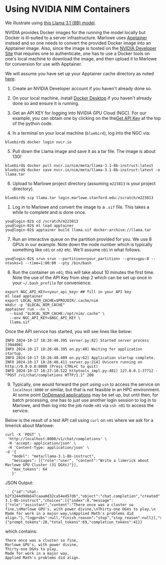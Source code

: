 # Using NVIDIA NIM Containers

We illustrate using [this
Llama 3.1 (8B) model](https://build.nvidia.com/meta/llama-3_1-8b-instruct?snippet_tab=Docker). 

NVIDIA provides Docker images for the running the model locally but Docker is ill-suited to a server infrastructure. Marlowe uses [Apptainer](http://docs.marlowe.stanford.edu/modules/apptainer/) instead and so one needs to convert the provided Docker image into an Apptainer image. Also, since the image is hosted on the [NVIDIA Developer Site](https://build.nvidia.com/explore/discover) that requires one to authenticate,  one has to use a Docker tools on one's local machine to download the image, and then upload it to Marlowe for conversion for use with Apptainer. 

We will assume you have set up your Apptainer cache directory as noted [here](http://docs.marlowe.stanford.edu/modules/apptainer/).

1. Create an NVIDIA Developer account if you haven't already done so.

2. On your local machine, install [Docker Desktop](https://www.docker.com/) if you haven't already done so and ensure it is running.

3. Get an API KEY for logging into NVIDIA GPU Cloud (NGC). For our example, you can obtain one by clicking on the the[Get API Key](https://build.nvidia.com/meta/llama-3_1-8b-instruct?snippet_tab=Python) at the top of the python code.

4. In a terminal on  your local machine (`bluebird`), log into the NGC via:
```
bluebird$ docker login nvcr.io
```

5. Pull down the Llama image and save it as a tar file. The image is about 13G!
```
bluebird$ docker pull nvcr.io/nim/meta/llama-3.1-8b-instruct:latest
bluebird$ docker save nvcr.io/nim/meta/llama-3.1-8b-instruct:latest -o llama.tar
```

6. Upload to Marlowe project directory (assuming `m223813` is your project directory).
```
bluebird$ scp llama.tar login.marlowe.stanford.edu:/scratch/m223813
```

1. Log in to Marlowe and convert the image to a `.sif` file. This takes a while to complete and is done once. 

```
you@login-02$ cd /scratch/m223813
you@login-02$ ml load apptainer
you@login-02$ apptainer build llama.sif docker-archive://llama.tar
```

7. Run an interactive queue on the partition provided for you. We use 8 GPUs in our example. Note down the node number which is typically something like `n01` or `n02` etc. We'll assume `n01` in what follows.

```
you@login-02$ srun srun --partition=<your_partition> --gres=gpu:8 --ntasks=1 --time=1:00:00 --pty /bin/bash
```

8. Run the container on `n01`; this will take about 10 minutes the first time. Note the use of the API Key from step 2 which can be set up once in your `~/.bash_profile` for convenience. 

```
export NGC_API_KEY=<your_api_key> ## fill in your API key
ml load apptainer
export LOCAL_NIM_CACHE=$PROJDIR/.cache/nim
mkdir -p "$LOCAL_NIM_CACHE"
apptainer run --nv \
  --bind "$LOCAL_NIM_CACHE:/opt/nim/.cache" \
  --env NGC_API_KEY=$NGC_API_KEY \
  llama.sif
```

  Once the API service has started, you will see lines like below:

```
INFO 2024-10-17 18:26:48.395 server.py:82] Started server process [394400]
INFO 2024-10-17 18:26:48.395 on.py:48] Waiting for application startup.
INFO 2024-10-17 18:26:48.409 on.py:62] Application startup complete.
INFO 2024-10-17 18:26:48.411 server.py:214] Uvicorn running on http://0.0.0.0:8000 (Press CTRL+C to quit)
INFO 2024-10-17 18:27:10.522 httptools_impl.py:481] 127.0.0.1:37712 - "POST /v1/chat/completions HTTP/1.1" 200
```
   
9. Typically, one would forward the port using `ssh` to access the service on `localhost:8000` or similar, but that is not feasible in an HPC environment. At some point [OnDemand applications](https://www.osc.edu/resources/online_portals/ondemand) may be set up, but until then, for batch processing, one has to just use another login session to log in to Marlowe, and then log into the job node `n01` via `ssh n01` to access the service. 

Below is the result of a  test API call using `curl` on `n01` where we ask for a limerick about Marlowe:

```
curl -X 'POST' \
 'http://localhost:8000/v1/chat/completions' \
 -H 'accept: application/json' \
 -H 'Content-Type: application/json' \
-d '{
   "model": "meta/llama-3.1-8b-instruct",
   "messages": [{"role":"user", "content":"Write a limerick about Marlowe GPU Cluster (31 DGXs)"}],
   "max_tokens": 64
   }'
```

   JSON Output:

```
   {"id":"chat-b2f3244d98b647caaa0d32ca54ed57db","object":"chat.completion","created":1729214830,"model":"meta/llama-3.1-8b-instruct","choices":[{"index":0,"message":{"role":"assistant","content":"There once was a cluster so fine,\nMarlowe GPU's, with power divine,\nThirty-one DGXs to play,\n Made for work in a major way,\nApplied Math's problems did align."},"logprobs":null,"finish_reason":"stop","stop_reason":null}],"usage":{"prompt_tokens":28,"total_tokens":69,"completion_tokens":41}}
```
which contains:

```
There once was a cluster so fine,
Marlowe GPU's, with power divine,
Thirty-one DGXs to play,
Made for work in a major way,
Applied Math's problems did align.
```
